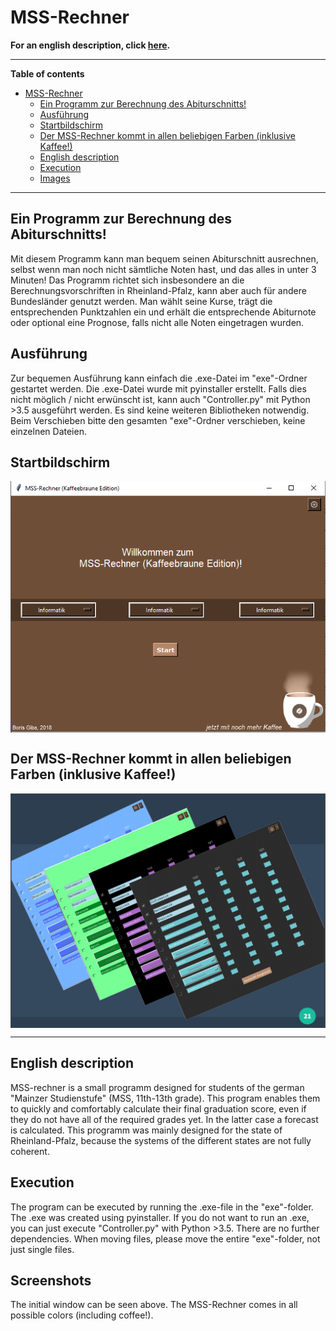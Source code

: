 # MSS-Rechner

 **For an english description, click [here](#english-description).**

 ---
 
**Table of contents**
- [MSS-Rechner](#mss-rechner)
  - [Ein Programm zur Berechnung des Abiturschnitts!](#ein-programm-zur-berechnung-des-abiturschnitts)
  - [Ausführung](#ausführung)
  - [Startbildschirm](#startbildschirm)
  - [Der MSS-Rechner kommt in allen beliebigen Farben (inklusive Kaffee!)](#der-mss-rechner-kommt-in-allen-beliebigen-farben-inklusive-kaffee)
  - [English description](#english-description)
  - [Execution](#execution)
  - [Images](#images)
 ---


 ## Ein Programm zur Berechnung des Abiturschnitts!

Mit diesem Programm kann man bequem seinen Abiturschnitt ausrechnen,
selbst wenn man noch nicht sämtliche Noten hast, und das alles in unter
3 Minuten!
Das Programm richtet sich insbesondere an die Berechnungsvorschriften
in Rheinland-Pfalz, kann aber auch für andere
Bundesländer genutzt werden. Man wählt seine Kurse, trägt die entsprechenden Punktzahlen
ein und erhält die entsprechende Abiturnote oder optional eine Prognose, falls nicht
alle Noten eingetragen wurden.

## Ausführung
Zur bequemen Ausführung kann einfach die .exe-Datei im "exe"-Ordner gestartet werden.
Die .exe-Datei wurde mit pyinstaller erstellt.
Falls dies nicht möglich / nicht erwünscht ist,
kann auch "Controller.py" mit Python >3.5 ausgeführt werden.
Es sind keine weiteren Bibliotheken notwendig.
Beim Verschieben bitte den gesamten "exe"-Ordner verschieben, keine einzelnen Dateien.

## Startbildschirm
<p>
 <a href="url"><img src="Screenshots/Screenshot_0.png" align="center"></a>
</p>

## Der MSS-Rechner kommt in allen beliebigen Farben (inklusive Kaffee!)

<p>
 <a href="url"><img src="Screenshots/Screenshot_00.png" align="center"></a>
</p>

---

## English description
MSS-rechner is a small programm designed for students of the german
"Mainzer Studienstufe" (MSS, 11th-13th grade). This program enables them to quickly
and comfortably calculate their final graduation score, even if they
do not have all of the required grades yet. In the latter case a
forecast is calculated. This programm was mainly
designed for the state of Rheinland-Pfalz, because
the systems of the different states are not fully coherent.

## Execution
The program can be executed by running the .exe-file in the "exe"-folder. The .exe was
created using pyinstaller. If you do not want to run an .exe, you can just execute
"Controller.py" with Python >3.5. There are no further dependencies. 
When moving files, please move the entire "exe"-folder, not just single files.


## Screenshots
The initial window can be seen above. The MSS-Rechner comes in all possible colors (including coffee!).
